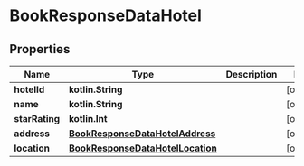 
# BookResponseDataHotel

## Properties
Name | Type | Description | Notes
------------ | ------------- | ------------- | -------------
**hotelId** | **kotlin.String** |  |  [optional]
**name** | **kotlin.String** |  |  [optional]
**starRating** | **kotlin.Int** |  |  [optional]
**address** | [**BookResponseDataHotelAddress**](BookResponseDataHotelAddress.md) |  |  [optional]
**location** | [**BookResponseDataHotelLocation**](BookResponseDataHotelLocation.md) |  |  [optional]



